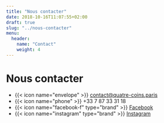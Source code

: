 ```yaml
---
title: "Nous contacter"
date: 2018-10-16T11:07:55+02:00
draft: true
slug: "../nous-contacter"
menu:
  header:
    name: "Contact"
    weight: 4
---
```


# Nous contacter

* {{< icon name="envelope" >}} contact@quatre-coins.paris
* {{< icon name="phone" >}} +33 7 87 33 31 18
* {{< icon name="facebook-f" type="brand" >}} [Facebook](https://www.facebook.com/aux4coinsdeParis/)
* {{< icon name="instagram" type="brand" >}} [Instagram](https://www.instagram.com/auxquatrecoinsdeparis/)
